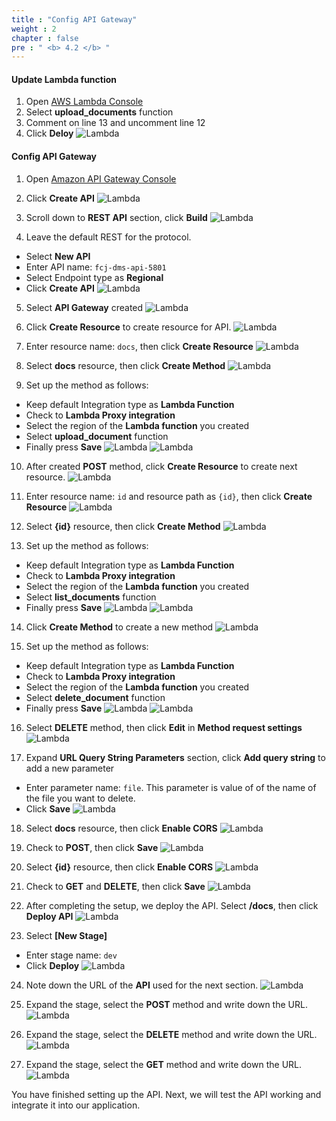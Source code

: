 ```yaml
---
title : "Config API Gateway"
weight : 2
chapter : false
pre : " <b> 4.2 </b> "
---
```


#### Update Lambda function

1. Open [AWS Lambda Console](https://console.aws.amazon.com/lambda)
2. Select **upload_documents** function
3. Comment on line 13 and uncomment line 12
4. Click **Deloy**
![Lambda](images/4.frontendintergrationwithapigateway/016-frontendintergrationwithapigateway.png)


#### Config API Gateway
1. Open [Amazon API Gateway Console]()
2. Click **Create API**
![Lambda](images/4.frontendintergrationwithapigateway/017-frontendintergrationwithapigateway.png)

3. Scroll down to **REST API** section, click **Build**
![Lambda](images/4.frontendintergrationwithapigateway/018-frontendintergrationwithapigateway.png)

4. Leave the default REST for the protocol.
 + Select **New API**
 + Enter API name: `fcj-dms-api-5801`
 + Select Endpoint type as **Regional**
 + Click **Create API**
![Lambda](images/4.frontendintergrationwithapigateway/019-frontendintergrationwithapigateway.png)

5. Select **API Gateway** created
![Lambda](images/4.frontendintergrationwithapigateway/019-frontendintergrationwithapigateway.png)

6. Click **Create Resource** to create resource for API.
![Lambda](images/4.frontendintergrationwithapigateway/021-frontendintergrationwithapigateway.png)

7. Enter resource name: `docs`, then click **Create Resource**
![Lambda](images/4.frontendintergrationwithapigateway/022-frontendintergrationwithapigateway.png)

8. Select **docs** resource, then click **Create Method**
![Lambda](images/4.frontendintergrationwithapigateway/023-frontendintergrationwithapigateway.png)

9. Set up the method as follows:
 + Keep default Integration type as **Lambda Function**
 + Check to **Lambda Proxy integration**
 + Select the region of the **Lambda function** you created
 + Select **upload_document** function
 + Finally press **Save**
![Lambda](images/4.frontendintergrationwithapigateway/024-frontendintergrationwithapigateway.png)
![Lambda](images/4.frontendintergrationwithapigateway/025-frontendintergrationwithapigateway.png)

10. After created **POST** method, click **Create Resource** to create next resource.
![Lambda](images/4.frontendintergrationwithapigateway/026-frontendintergrationwithapigateway.png)

11. Enter resource name: `id` and resource path as `{id}`, then click **Create Resource**
![Lambda](images/4.frontendintergrationwithapigateway/027-frontendintergrationwithapigateway.png)

12. Select **{id}** resource, then click **Create Method**
![Lambda](images/4.frontendintergrationwithapigateway/028-frontendintergrationwithapigateway.png)

13. Set up the method as follows:
 + Keep default Integration type as **Lambda Function**
 + Check to **Lambda Proxy integration**
 + Select the region of the **Lambda function** you created
 + Select **list_documents** function
 + Finally press **Save**
![Lambda](images/4.frontendintergrationwithapigateway/029-frontendintergrationwithapigateway.png)
![Lambda](images/4.frontendintergrationwithapigateway/030-frontendintergrationwithapigateway.png)

14. Click **Create Method** to create a new method
![Lambda](images/4.frontendintergrationwithapigateway/031-frontendintergrationwithapigateway.png)

15. Set up the method as follows:
 + Keep default Integration type as **Lambda Function**
 + Check to **Lambda Proxy integration**
 + Select the region of the **Lambda function** you created
 + Select **delete_document** function
 + Finally press **Save**
![Lambda](images/4.frontendintergrationwithapigateway/032-frontendintergrationwithapigateway.png)
![Lambda](images/4.frontendintergrationwithapigateway/033-frontendintergrationwithapigateway.png)

16. Select **DELETE** method, then click **Edit** in **Method request settings**
![Lambda](images/4.frontendintergrationwithapigateway/034-frontendintergrationwithapigateway.png)

17. Expand **URL Query String Parameters** section, click **Add query string** to add a new parameter
 + Enter parameter name: `file`. This parameter is value of of the name of the file you want to delete.
 + Click **Save**
![Lambda](images/4.frontendintergrationwithapigateway/035-frontendintergrationwithapigateway.png)

18. Select **docs** resource, then click **Enable CORS**
![Lambda](images/4.frontendintergrationwithapigateway/036-frontendintergrationwithapigateway.png)

19. Check to **POST**, then click **Save**
![Lambda](images/4.frontendintergrationwithapigateway/037-frontendintergrationwithapigateway.png)

20. Select **{id}** resource, then click **Enable CORS**
![Lambda](images/4.frontendintergrationwithapigateway/038-frontendintergrationwithapigateway.png)

21. Check to **GET** and **DELETE**, then click **Save**
![Lambda](images/4.frontendintergrationwithapigateway/039-frontendintergrationwithapigateway.png)

22. After completing the setup, we deploy the API. Select **/docs**, then click **Deploy API**
![Lambda](images/4.frontendintergrationwithapigateway/040-frontendintergrationwithapigateway.png)

23. Select **[New Stage]**
 + Enter stage name: `dev`
 + Click **Deploy**
![Lambda](images/4.frontendintergrationwithapigateway/041-frontendintergrationwithapigateway.png)

24. Note down the URL of the **API** used for the next section.
![Lambda](images/4.frontendintergrationwithapigateway/042-frontendintergrationwithapigateway.png)

25. Expand the stage, select the **POST** method and write down the URL.
![Lambda](images/4.frontendintergrationwithapigateway/043-frontendintergrationwithapigateway.png)

26. Expand the stage, select the **DELETE** method and write down the URL.
![Lambda](images/4.frontendintergrationwithapigateway/044-frontendintergrationwithapigateway.png)

27. Expand the stage, select the **GET** method and write down the URL.
![Lambda](images/4.frontendintergrationwithapigateway/045-frontendintergrationwithapigateway.png)

You have finished setting up the API. Next, we will test the API working and integrate it into our application.


